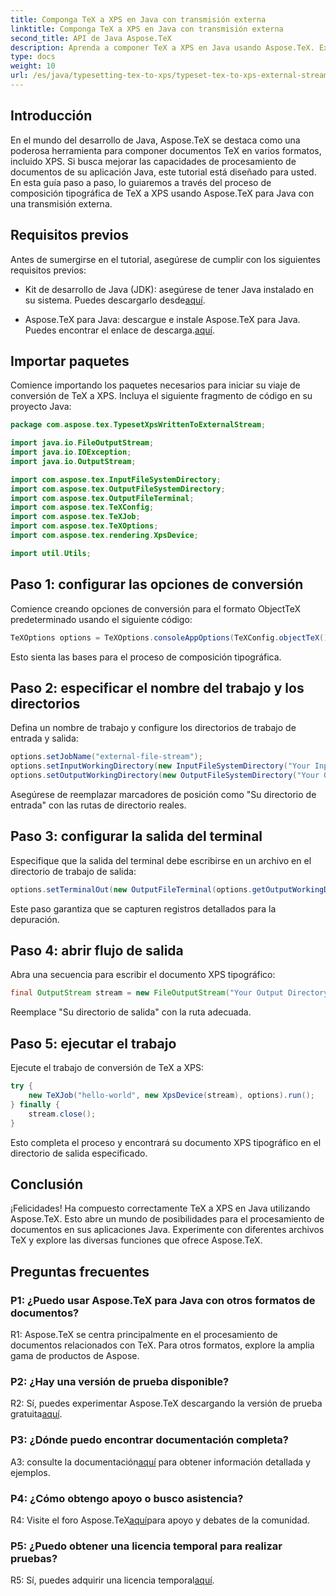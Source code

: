 ```yaml
---
title: Componga TeX a XPS en Java con transmisión externa
linktitle: Componga TeX a XPS en Java con transmisión externa
second_title: API de Java Aspose.TeX
description: Aprenda a componer TeX a XPS en Java usando Aspose.TeX. Explore la guía paso a paso para un procesamiento de documentos fluido.
type: docs
weight: 10
url: /es/java/typesetting-tex-to-xps/typeset-tex-to-xps-external-stream/
---
```

## Introducción

En el mundo del desarrollo de Java, Aspose.TeX se destaca como una poderosa herramienta para componer documentos TeX en varios formatos, incluido XPS. Si busca mejorar las capacidades de procesamiento de documentos de su aplicación Java, este tutorial está diseñado para usted. En esta guía paso a paso, lo guiaremos a través del proceso de composición tipográfica de TeX a XPS usando Aspose.TeX para Java con una transmisión externa.

## Requisitos previos

Antes de sumergirse en el tutorial, asegúrese de cumplir con los siguientes requisitos previos:

-  Kit de desarrollo de Java (JDK): asegúrese de tener Java instalado en su sistema. Puedes descargarlo desde[aquí](https://www.oracle.com/java/technologies/javase-downloads.html).

-  Aspose.TeX para Java: descargue e instale Aspose.TeX para Java. Puedes encontrar el enlace de descarga.[aquí](https://releases.aspose.com/tex/java/).

## Importar paquetes

Comience importando los paquetes necesarios para iniciar su viaje de conversión de TeX a XPS. Incluya el siguiente fragmento de código en su proyecto Java:

```java
package com.aspose.tex.TypesetXpsWrittenToExternalStream;

import java.io.FileOutputStream;
import java.io.IOException;
import java.io.OutputStream;

import com.aspose.tex.InputFileSystemDirectory;
import com.aspose.tex.OutputFileSystemDirectory;
import com.aspose.tex.OutputFileTerminal;
import com.aspose.tex.TeXConfig;
import com.aspose.tex.TeXJob;
import com.aspose.tex.TeXOptions;
import com.aspose.tex.rendering.XpsDevice;

import util.Utils;
```

## Paso 1: configurar las opciones de conversión

Comience creando opciones de conversión para el formato ObjectTeX predeterminado usando el siguiente código:

```java
TeXOptions options = TeXOptions.consoleAppOptions(TeXConfig.objectTeX());
```

Esto sienta las bases para el proceso de composición tipográfica.

## Paso 2: especificar el nombre del trabajo y los directorios

Defina un nombre de trabajo y configure los directorios de trabajo de entrada y salida:

```java
options.setJobName("external-file-stream");
options.setInputWorkingDirectory(new InputFileSystemDirectory("Your Input Directory"));
options.setOutputWorkingDirectory(new OutputFileSystemDirectory("Your Output Directory"));
```

Asegúrese de reemplazar marcadores de posición como "Su directorio de entrada" con las rutas de directorio reales.

## Paso 3: configurar la salida del terminal

Especifique que la salida del terminal debe escribirse en un archivo en el directorio de trabajo de salida:

```java
options.setTerminalOut(new OutputFileTerminal(options.getOutputWorkingDirectory()));
```

Este paso garantiza que se capturen registros detallados para la depuración.

## Paso 4: abrir flujo de salida

Abra una secuencia para escribir el documento XPS tipográfico:

```java
final OutputStream stream = new FileOutputStream("Your Output Directory" + options.getJobName() + ".xps");
```

Reemplace "Su directorio de salida" con la ruta adecuada.

## Paso 5: ejecutar el trabajo

Ejecute el trabajo de conversión de TeX a XPS:

```java
try {
    new TeXJob("hello-world", new XpsDevice(stream), options).run();
} finally {
    stream.close();
}
```

Esto completa el proceso y encontrará su documento XPS tipográfico en el directorio de salida especificado.

## Conclusión

¡Felicidades! Ha compuesto correctamente TeX a XPS en Java utilizando Aspose.TeX. Esto abre un mundo de posibilidades para el procesamiento de documentos en sus aplicaciones Java. Experimente con diferentes archivos TeX y explore las diversas funciones que ofrece Aspose.TeX.

## Preguntas frecuentes

### P1: ¿Puedo usar Aspose.TeX para Java con otros formatos de documentos?

R1: Aspose.TeX se centra principalmente en el procesamiento de documentos relacionados con TeX. Para otros formatos, explore la amplia gama de productos de Aspose.

### P2: ¿Hay una versión de prueba disponible?

 R2: Sí, puedes experimentar Aspose.TeX descargando la versión de prueba gratuita[aquí](https://releases.aspose.com/).

### P3: ¿Dónde puedo encontrar documentación completa?

 A3: consulte la documentación[aquí](https://reference.aspose.com/tex/java/) para obtener información detallada y ejemplos.

### P4: ¿Cómo obtengo apoyo o busco asistencia?

 R4: Visite el foro Aspose.TeX[aquí](https://forum.aspose.com/c/tex/47)para apoyo y debates de la comunidad.

### P5: ¿Puedo obtener una licencia temporal para realizar pruebas?

 R5: Sí, puedes adquirir una licencia temporal[aquí](https://purchase.aspose.com/temporary-license/).